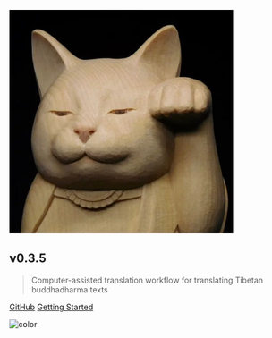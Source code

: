 ![logo](_media/logo.png)

## v0.3.5

> Computer-assisted translation workflow for translating Tibetan buddhadharma texts

[GitHub](https://github.com/BuddhistCAT/)
[Getting Started](https://buddhistcat.github.io/docs/#/README)

![color](#f0f0f0)